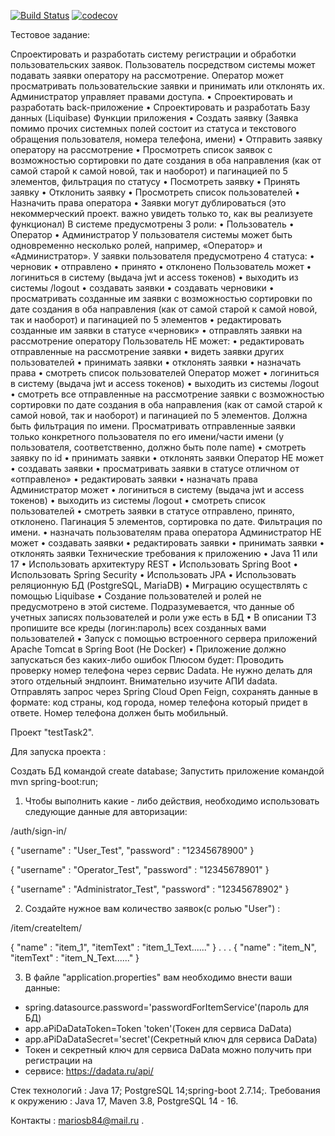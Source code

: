 [![Build Status](https://travis-ci.com/mariosb84/testTask2.svg?branch=master)](https://travis-ci.com/mariosb84/testTask2)
[![codecov](https://codecov.io/gh/mariosb84/testTask2/branch/master/graph/badge.svg?token=M91NXXYDXH)](https://codecov.io/gh/mariosb84/testTask2)

Тестовое задание:

Спроектировать и разработать систему регистрации и обработки пользовательских
заявок.
Пользователь посредством системы может подавать заявки оператору на рассмотрение.
Оператор может просматривать пользовательские заявки и принимать или отклонять их.
Администратор управляет правами доступа.
• Спроектировать и разработать back-приложение
• Спроектировать и разработать Базу данных (Liquibase)
Функции приложения
• Создать заявку (Заявка помимо прочих системных полей состоит из статуса и
текстового обращения пользователя, номера телефона, имени)
• Отправить заявку оператору на рассмотрение
• Просмотреть список заявок с возможностью сортировки по дате создания в оба
направления (как от самой старой к самой новой, так и наоборот) и пагинацией
по 5 элементов, фильтрация по статусу
• Посмотреть заявку
• Принять заявку
• Отклонить заявку
• Просмотреть список пользователей
• Назначить права оператора
• Заявки могут дублироваться (это некоммерческий проект. важно увидеть только то, как
вы реализуете функционал)
В системе предусмотрены 3 роли:
• Пользователь
• Оператор
• Администратор
У пользователя системы может быть одновременно несколько ролей, например,
«Оператор» и «Администратор».
У заявки пользователя предусмотрено 4 статуса:
• черновик
• отправлено
• принято
• отклонено
Пользователь может
• логиниться в систему (выдача jwt и access токенов)
• выходить из системы /logout
• создавать заявки
• создавать черновики
• просматривать созданные им заявки с возможностью сортировки по дате
создания в оба направления (как от самой старой к самой новой, так и наоборот)
и пагинацией по 5 элементов
• редактировать созданные им заявки в статусе «черновик»
• отправлять заявки на рассмотрение оператору
Пользователь НЕ может:
• редактировать отправленные на рассмотрение заявки
• видеть заявки других пользователей
• принимать заявки
• отклонять заявки
• назначать права
• смотреть список пользователей
Оператор может
• логиниться в систему (выдача jwt и access токенов)
• выходить из системы /logout
• смотреть все отправленные на рассмотрение заявки с возможностью
сортировки по дате создания в оба направления (как от самой старой к самой
новой, так и наоборот) и пагинацией по 5 элементов. Должна быть фильтрация по имени.
Просматривать отправленные заявки только конкретного пользователя по его
имени/части имени (у пользователя, соответственно, должно быть поле name)
• смотреть заявку по id
• принимать заявки
• отклонять заявки
Оператор НЕ может
• создавать заявки
• просматривать заявки в статусе отличном от «отправлено»
• редактировать заявки
• назначать права
Администратор может
• логиниться в систему (выдача jwt и access токенов)
• выходить из системы /logout
• смотреть список пользователей
• смотреть заявки в статусе отправлено, принято, отклонено. Пагинация 5 элементов,
сортировка по дате. Фильтрация по имени.
• назначать пользователям права оператора
Администратор НЕ может
• создавать заявки
• редактировать заявки
• принимать заявки
• отклонять заявки
Технические требования к приложению
• Java 11 или 17
• Использовать архитектуру REST
• Использовать Spring Boot
• Использовать Spring Security
• Использовать JPA
• Использовать реляционную БД (PostgreSQL, MariaDB)
• Миграцию осуществлять с помощью Liquibase
• Создание пользователей и ролей не предусмотрено в этой системе.
Подразумевается, что данные об учетных записях пользователей и роли уже есть в
БД
• В описании ТЗ пропишите все креды (логин:пароль) всех созданных вами пользователей
• Запуск с помощью встроенного сервера приложений Apache Tomcat в Spring Boot (Не
Docker)
• Приложение должно запускаться без каких-либо ошибок
Плюсом будет:
Проводить проверку номер телефона через сервис Dadata. Не нужно делать для этого
отдельный эндпоинт. Внимательно изучите АПИ dadata.
Отправлять запрос через Spring Cloud Open Feign, сохранять данные в формате: код
страны, код города, номер телефона который придет в ответе. Номер телефона должен
быть мобильный.

Проект "testTask2".

Для запуска проекта :

Создать БД командой create database;
Запустить приложение командой mvn spring-boot:run;

1)  Чтобы выполнить какие - либо действия, необходимо использовать
следующие данные для авторизации:

/auth/sign-in/

{
"username" : "User_Test",
"password" : "12345678900"
}

{
"username" : "Operator_Test",
"password" : "12345678901"
}

{
"username" : "Administrator_Test",
"password" : "12345678902"
}

2) Создайте нужное вам количество заявок(с ролью "User") :

/item/createItem/

{
"name" : "item_1",
"itemText" : "item_1_Text......"
}
.
.
.
{
"name" : "item_N",
"itemText" : "item_N_Text......"
}

3) В файле "application.properties" вам необходимо внести ваши данные:
  - spring.datasource.password='passwordForItemService'(пароль для БД)
  - app.aPiDaDataToken=Token 'token'(Токен для сервиса DaData)
  - app.aPiDaDataSecret='secret'(Секретный ключ для сервиса DaData)
  - Токен и секретный ключ для сервиса DaData можно получить при регистрации на 
  - сервисе: https://dadata.ru/api/



Стек технологий : Java 17; PostgreSQL 14;spring-boot 2.7.14;.
Требования к окружению : Java 17, Maven 3.8, PostgreSQL 14 - 16.

Контакты : mariosb84@mail.ru .
